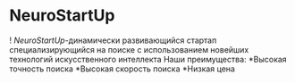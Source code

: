 # NeuroStartUp
! [](https://netology-code.github.io/git-homeworks/introduction/assets/logo.png)
*NeuroStartUp*-динамически развивающийся стартап специализирующийся на  поиске с использованием новейших технологий искусственного интеллекта
Наши преимущества:
*Высокая точность поиска
*Высокая скорость поиска
*Низкая цена
